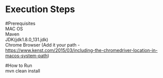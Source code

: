 # Execution Steps

#Prerequisites<br/>
MAC OS<br/>
Maven <br/>
JDK(jdk1.8.0_131.jdk) <br/>
Chrome Browser (Add it your path - https://www.kenst.com/2015/03/including-the-chromedriver-location-in-macos-system-path)<br/>

#How to Run<br/>
mvn clean install
